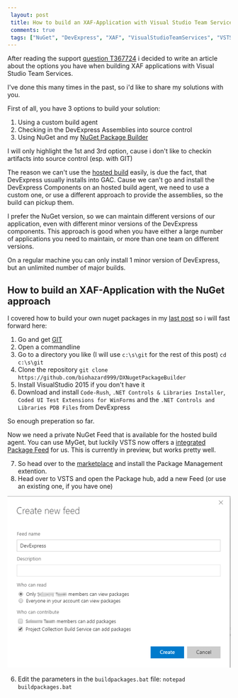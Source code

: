 ```yaml
---
 layout: post 
 title: How to build an XAF-Application with Visual Studio Team Services
 comments: true
 tags: ["NuGet", "DevExpress", "XAF", "VisualStudioTeamServices", "VSTS", "TFS"]
---
```


After reading the support [question T367724](https://www.devexpress.com/Support/Center/Question/Details/T367724) i decided to write an article about the options you have when building XAF applications with Visual Studio Team Services.

I've done this many times in the past, so i'd like to share my solutions with you.

<!-- more -->

First of all, you have 3 options to build your solution:

1. Using a custom build agent
2. Checking in the DevExpress Assemblies into source control
3. Using NuGet and my [NuGet Package Builder](https://github.com/biohazard999/DXNugetPackageBuilder)

I will only highlight the 1st and 3rd option, cause i don't like to checkin artifacts into source control (esp. with GIT)

The reason we can't use the [hosted build](https://www.visualstudio.com/en-us/features/continuous-integration-vs.aspx) easily, is due the fact, that DevExpress usually installs into GAC.
Cause we can't go and install the DevExpress Components on an hosted build agent, we need to use a custom one, or use a different approach to provide the assemblies, so the build can pickup them.

I prefer the NuGet version, so we can maintain different versions of our application, even with different minor versions of the DevExpress components.
This approach is good when you have either a large number of applications you need to maintain, or more than one team on different versions.

On a regular machine you can only install 1 minor version of DevExpress, but an unlimited number of major builds.

## How to build an XAF-Application with the NuGet approach

I covered how to build your own nuget packages in my [last post](/2016/02/26/nuget-packages-devexpress-components.html) so i will fast forward here:

1. Go and get [GIT](http://rogerdudler.github.io/git-guide/)
2. Open a commandline 
3. Go to a directory you like (I will use `c:\s\git` for the rest of this post) `cd c:\s\git`
4. Clone the repository `git clone https://github.com/biohazard999/DXNugetPackageBuilder`
5. Install VisualStudio 2015 if you don't have it
6. Download and install `Code-Rush`, `.NET Controls & Libraries Installer`, `Coded UI Test Extensions for WinForms` and the `.NET Controls and Libraries PDB Files` from DevExpress

So enough preperation so far.

Now we need a private NuGet Feed that is available for the hosted build agent.
You can use MyGet, but luckily VSTS now offers a [integrated Package Feed](https://marketplace.visualstudio.com/items?itemName=ms.feed) for us. This is currently in preview, but works pretty well.

7. So head over to the [marketplace](https://marketplace.visualstudio.com/items?itemName=ms.feed) and install the Package Management extention.
8. Head over to VSTS and open the Package hub, add a new Feed (or use an existing one, if you have one)

![](/img/posts/2016/vsts-new-feed.png)
 
6. Edit the parameters in the `buildpackages.bat` file: `notepad buildpackages.bat`
 
 